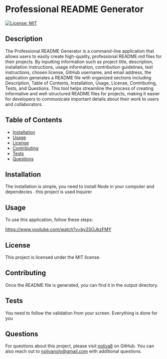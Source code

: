 # Professional README Generator

[![License: MIT](https://img.shields.io/badge/License-MIT-yellow.svg)](https://opensource.org/licenses/MIT)

## Description
The Professional README Generator is a command-line application that allows users to easily create high-quality, professional README.md files for their projects. By inputting information such as project title, description, installation instructions, usage information, contribution guidelines, test instructions, chosen license, GitHub username, and email address, the application generates a README file with organized sections including Description, Table of Contents, Installation, Usage, License, Contributing, Tests, and Questions. This tool helps streamline the process of creating informative and well-structured README files for projects, making it easier for developers to communicate important details about their work to users and collaborators.

## Table of Contents
- [Installation](#installation)
- [Usage](#usage)
- [License](#license)
- [Contributing](#contributing)
- [Tests](#tests)
- [Questions](#questions)

## Installation
The installation is simple, you need to install Node in your computer and dependecies .  this project is used Inquirer

## Usage
To use this application, follow these steps:

https://www.youtube.com/watch?v=by2SOJkzFMY

## License

This project is licensed under the MIT license.

## Contributing
Once the README file is generated, you can find it in the output directory.

## Tests
You need to follow the validation from your screen. Everything is done for you

## Questions
For questions about this project, please visit [noliva8](https://github.com/noliva8) on GitHub.
You can also reach out to nolivanoly@gmail.com with additional questions.
